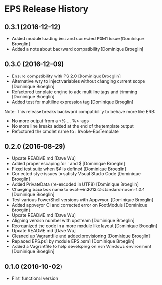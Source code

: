 # EPS Release History

## 0.3.1 (2016-12-12)

 * Added module loading test and corrected PSM1 issue [Dominique Broeglin]
 * Added a note about backward compatibility [Dominique Broeglin]

## 0.3.0 (2016-12-09)

 * Ensure compatibility with PS 2.0 [Dominique Broeglin]
 * Alternative way to inject variables without changing current scope [Dominique Broeglin]
 * Refactored template engine to add multiline tags and trimming [Dominique Broeglin]
 * Added test for multiline expression tag [Dominique Broeglin]

Note: This release breaks backward compatibility to behave more like ERB:

 * No more output from a <% ... %> tags
 * No more line breaks added at the end of the template output
 * Refactored the cmdlet name to : Invoke-EpsTemplate

## 0.2.0 (2016-08-29)

 * Update README.md [Dave Wu]
 * Added proper escaping for ` and $ [Dominique Broeglin]
 * Fixed test suite when $A is defined [Dominique Broeglin]
 * Corrected style issues to satisfy Visual Studio Code [Dominique Broeglin]
 * Added PrivateData (re-encoded in UTF8) [Dominique Broeglin]
 * Changing base box name to eval-win2012r2-standard-nocm-1.0.4 [Dominique Broeglin]
 * Test various PowerShell versions with Appveyor. [Dominique Broeglin]
 * Added appveyor CI and corrected error on RootModule [Dominique Broeglin]
 * Update README.md [Dave Wu]
 * Aligning version number with upstream [Dominique Broeglin]
 * Reorganized the code in a more module like layout [Dominique Broeglin]
 * Update README.md [Dave Wu]
 * Cleaned up Vagrantfile and added provisioning [Dominique Broeglin]
 * Replaced EPS.ps1 by module EPS.psm1 [Dominique Broeglin]
 * Added a Vagrantfile to help developing on non Windows environment [Dominique Broeglin]

## 0.1.0 (2016-10-02)

 * First functional version
